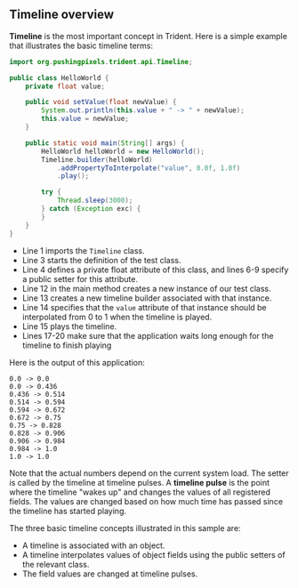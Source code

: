 ## Timeline overview

**Timeline** is the most important concept in Trident. Here is a simple example that illustrates the basic timeline terms:

```java
import org.pushingpixels.trident.api.Timeline;

public class HelloWorld {
	private float value;

	public void setValue(float newValue) {
		System.out.println(this.value + " -> " + newValue);
		this.value = newValue;
	}

	public static void main(String[] args) {
		HelloWorld helloWorld = new HelloWorld();
		Timeline.builder(helloWorld)
			.addPropertyToInterpolate("value", 0.0f, 1.0f)
			.play();

		try {
			Thread.sleep(3000);
		} catch (Exception exc) {
		}
	}
}
```

* Line 1 imports the `Timeline` class.
* Line 3 starts the definition of the test class.
* Line 4 defines a private float attribute of this class, and lines 6-9 specify a public setter for this attribute.
* Line 12 in the main method creates a new instance of our test class.
* Line 13 creates a new timeline builder associated with that instance.
* Line 14 specifies that the `value` attribute of that instance should be interpolated from 0 to 1 when the timeline is played.
* Line 15 plays the timeline.
* Lines 17-20 make sure that the application waits long enough for the timeline to finish playing

Here is the output of this application:
```
0.0 -> 0.0
0.0 -> 0.436
0.436 -> 0.514
0.514 -> 0.594
0.594 -> 0.672
0.672 -> 0.75
0.75 -> 0.828
0.828 -> 0.906
0.906 -> 0.984
0.984 -> 1.0
1.0 -> 1.0
```

Note that the actual numbers depend on the current system load. The setter is called by the timeline at timeline pulses. A **timeline pulse** is the point where the timeline "wakes up" and changes the values of all registered fields. The values are changed based on how much time has passed since the timeline has started playing.

The three basic timeline concepts illustrated in this sample are:
* A timeline is associated with an object.
* A timeline interpolates values of object fields using the public setters of the relevant class.
* The field values are changed at timeline pulses.
